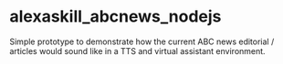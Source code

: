 # alexaskill_abcnews_nodejs
Simple prototype to demonstrate how the current ABC news editorial / articles would sound like in a TTS and virtual assistant environment.
